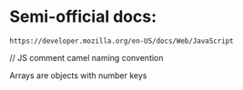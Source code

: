 
# Semi-official docs:
    https://developer.mozilla.org/en-US/docs/Web/JavaScript
// JS comment
camel naming convention

Arrays are objects with number keys